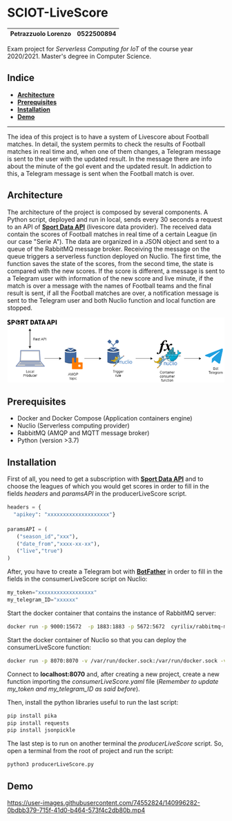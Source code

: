 # SCIOT-LiveScore
| **Petrazzuolo Lorenzo** | **0522500894** |
| --- | --- | 

Exam project for _Serverless Computing for IoT_ of the course year 2020/2021. Master's degree in Computer Science. 

## Indice
- [**Architecture**](#architecture)
- [**Prerequisites**](#prerequisites)
- [**Installation**](#installation)
- [**Demo**](#demo)
___

The idea of this project is to have a system of Livescore about Football matches. In detail, the system permits to check the results of Football matches in real time and, when one of them changes, a Telegram message is sent to the user with the updated result. In the message there are info about the minute of the gol event and the updated result. In addiction to this, a Telegram message is sent when the Football match is over. 

## Architecture

The architecture of the project is composed by several components. A Python script, deployed and run in local, sends every 30 seconds a request to an API of [__Sport Data API__](https://sportdataapi.com/) (livescore data provider). The received data contain the scores of Football matches in real time of a certain League (in our case "Serie A"). The data are organized in a JSON object and sent to a queue of the RabbitMQ message broker. Receiving the message on the queue triggers a serverless function deployed on Nuclio. The first time, the function saves the state of the scores, from the second time, the state is compared with the new scores. If the score is different, a message is sent to a Telegram user with information of the new score and live minute, if the match is over a message with the names of Football teams and the final result is sent, if all the Football matches are over, a notification message is sent to the Telegram user and both Nuclio function and local function are stopped. 

![architecture](./media/architecture.png)

## Prerequisites

- Docker and Docker Compose (Application containers engine)
- Nuclio (Serverless computing provider)
- RabbitMQ (AMQP and MQTT message broker)
- Python (version >3.7)

## Installation

First of all, you need to get a subscription with [__Sport Data API__](https://sportdataapi.com/) and to choose the leagues of which you would get scores in order to fill in the fields _headers_ and _paramsAPI_ in the producerLiveScore script.

```python
headers = { 
  "apikey": "xxxxxxxxxxxxxxxxxxxx"}

paramsAPI = (
   ("season_id","xxx"),
   ("date_from","xxxx-xx-xx"),
   ("live","true")
)
```

After, you have to create a Telegram bot with [__BotFather__](https://t.me/BotFather) in order to fill in the fields in the consumerLiveScore script on Nuclio:

```python
my_token="xxxxxxxxxxxxxxxxxx"
my_telegram_ID="xxxxxx" 
```

Start the docker container that contains the instance of RabbitMQ server:

```sh
docker run -p 9000:15672  -p 1883:1883 -p 5672:5672  cyrilix/rabbitmq-mqtt 
```

Start the docker container of Nuclio so that you can deploy the consumerLiveScore function:

```sh
docker run -p 8070:8070 -v /var/run/docker.sock:/var/run/docker.sock -v /tmp:/tmp nuclio/dashboard:stable-amd64
```

Connect to __localhost:8070__ and, after creating a new project, create a new function importing the _consumerLiveScore.yaml_ file (_Remember to update my_token and my_telegram_ID as said before_).

Then, install the python libraries useful to run the last script:

```bash
pip install pika
pip install requests
pip install jsonpickle
```

The last step is to run on another terminal the _producerLiveScore_ script. So, open a terminal from the root of project and run the script:

```bash
python3 producerLiveScore.py
```

## Demo

https://user-images.githubusercontent.com/74552824/140996282-0bdbb379-715f-41d0-b464-573f4c2db80b.mp4

